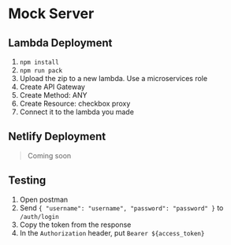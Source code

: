 # Mock Server

## Lambda Deployment

1. `npm install`
2. `npm run pack`
3. Upload the zip to a new lambda. Use a microservices role
4. Create API Gateway
5. Create Method: ANY
6. Create Resource: checkbox proxy
7. Connect it to the lambda you made

## Netlify Deployment

> Coming soon

## Testing

1. Open postman
2. Send `{ "username": "username", "password": "password" }` to `/auth/login`
3. Copy the token from the response
4. In the `Authorization` header, put `Bearer ${access_token}`
